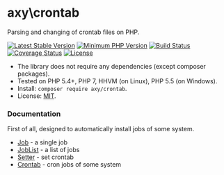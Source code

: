 # axy\crontab

Parsing and changing of crontab files on PHP.

[![Latest Stable Version](https://img.shields.io/packagist/v/axy/crontab.svg?style=flat-square)](https://packagist.org/packages/axy/crontab)
[![Minimum PHP Version](https://img.shields.io/badge/php-%3E%3D%205.4-8892BF.svg?style=flat-square)](https://php.net/)
[![Build Status](https://img.shields.io/travis/axypro/crontab/master.svg?style=flat-square)](https://travis-ci.org/axypro/crontab)
[![Coverage Status](https://coveralls.io/repos/axypro/crontab/badge.svg?branch=master&service=github)](https://coveralls.io/github/axypro/crontab?branch=master)
[![License](https://poser.pugx.org/axy/crontab/license)](LICENSE)

* The library does not require any dependencies (except composer packages).
* Tested on PHP 5.4+, PHP 7, HHVM (on Linux), PHP 5.5 (on Windows).
* Install: `composer require axy/crontab`.
* License: [MIT](LICENSE).

### Documentation

First of all, designed to automatically install jobs of some system.

* [Job](doc/Job.md) - a single job
* [JobList](doc/JobList.md) - a list of jobs
* [Setter](doc/Setter.md) - set crontab
* [Crontab](doc/Crontab.md) - cron jobs of some system
